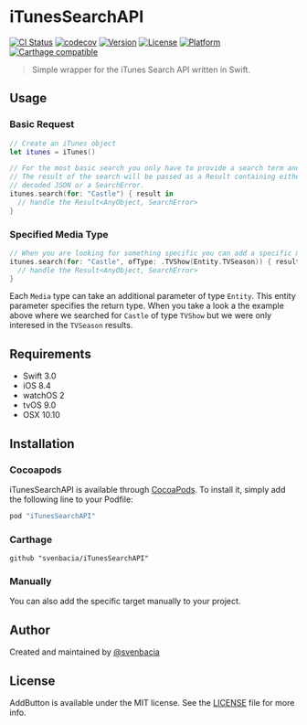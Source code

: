 # iTunesSearchAPI
[![CI Status](http://img.shields.io/travis/svenbacia/iTunesSearchAPI.svg?style=flat)](https://travis-ci.org/svenbacia/iTunesSearchAPI)
[![codecov](https://codecov.io/gh/svenbacia/iTunesSearchAPI/branch/master/graph/badge.svg)](https://codecov.io/gh/svenbacia/iTunesSearchAPI)
[![Version](https://img.shields.io/cocoapods/v/iTunesSearchAPI.svg?style=flat)](http://cocoapods.org/pods/iTunesSearchAPI)
[![License](https://img.shields.io/cocoapods/l/iTunesSearchAPI.svg?style=flat)](http://cocoapods.org/pods/iTunesSearchAPI)
[![Platform](https://img.shields.io/cocoapods/p/iTunesSearchAPI.svg?style=flat)](http://cocoapods.org/pods/iTunesSearchAPI)
[![Carthage compatible](https://img.shields.io/badge/Carthage-compatible-4BC51D.svg?style=flat)](https://github.com/Carthage/Carthage)

> Simple wrapper for the iTunes Search API written in Swift.

## Usage

### Basic Request

```Swift
// Create an iTunes object
let itunes = iTunes()

// For the most basic search you only have to provide a search term and a completion handler.
// The result of the search will be passed as a Result containing either the successfully
// decoded JSON or a SearchError.
itunes.search(for: "Castle") { result in
  // handle the Result<AnyObject, SearchError>
}
```

### Specified Media Type

```Swift
// When you are looking for something specific you can add a specific media type.
itunes.search(for: "Castle", ofType: .TVShow(Entity.TVSeason)) { result in
  // handle the Result<AnyObject, SearchError>
}
```

Each `Media` type can take an additional parameter of type `Entity`. This entity parameter specifies the return type. When you take a look a the example above where we searched for `Castle` of type `TVShow` but we were only interesed in the `TVSeason` results.

## Requirements

* Swift 3.0
* iOS 8.4
* watchOS 2
* tvOS 9.0
* OSX 10.10

## Installation

### Cocoapods
iTunesSearchAPI is available through [CocoaPods](cocoapods.org). To install it, simply add the following line to your Podfile:

```Ruby
pod "iTunesSearchAPI"
```

### Carthage
```
github "svenbacia/iTunesSearchAPI"
```

### Manually
You can also add the specific target manually to your project.

## Author
Created and maintained by [@svenbacia](https://twitter.com/svenbacia)

## License
AddButton is available under the MIT license. See the [LICENSE](LICENSE) file for more info.
